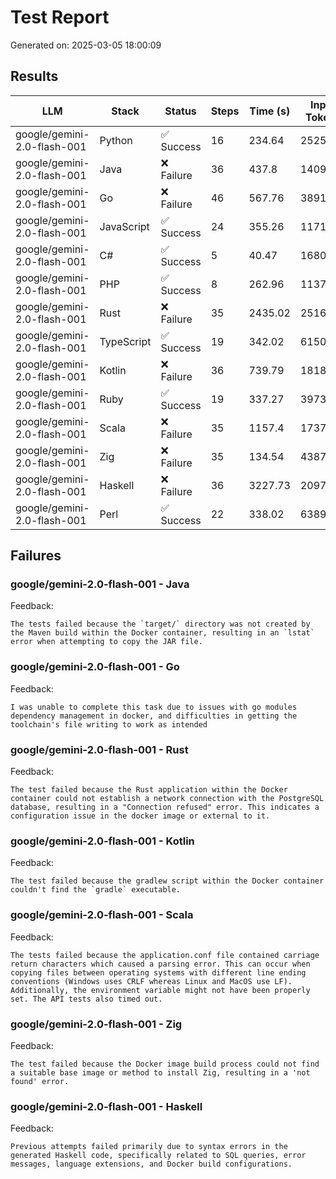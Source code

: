 # Test Report

Generated on: 2025-03-05 18:00:09

## Results

| LLM                         | Stack      | Status     |   Steps |   Time (s) |   Input Tokens |   Output Tokens | Directory                                              |
|-----------------------------|------------|------------|---------|------------|----------------|-----------------|--------------------------------------------------------|
| google/gemini-2.0-flash-001 | Python     | ✅ Success |      16 |     234.64 |         252558 |           25261 | ./test_projects\google_gemini_2_0_flash_001_python     |
| google/gemini-2.0-flash-001 | Java       | ❌ Failure |      36 |     437.8  |        1409175 |           26179 | ./test_projects\google_gemini_2_0_flash_001_java       |
| google/gemini-2.0-flash-001 | Go         | ❌ Failure |      46 |     567.76 |        3891212 |           84276 | ./test_projects\google_gemini_2_0_flash_001_go         |
| google/gemini-2.0-flash-001 | JavaScript | ✅ Success |      24 |     355.26 |        1171291 |           33089 | ./test_projects\google_gemini_2_0_flash_001_javascript |
| google/gemini-2.0-flash-001 | C#         | ✅ Success |       5 |      40.47 |          16804 |            2007 | ./test_projects\google_gemini_2_0_flash_001_c_x        |
| google/gemini-2.0-flash-001 | PHP        | ✅ Success |       8 |     262.96 |         113745 |            8699 | ./test_projects\google_gemini_2_0_flash_001_php        |
| google/gemini-2.0-flash-001 | Rust       | ❌ Failure |      35 |    2435.02 |        2516129 |           58268 | ./test_projects\google_gemini_2_0_flash_001_rust       |
| google/gemini-2.0-flash-001 | TypeScript | ✅ Success |      19 |     342.02 |         615025 |           47512 | ./test_projects\google_gemini_2_0_flash_001_typescript |
| google/gemini-2.0-flash-001 | Kotlin     | ❌ Failure |      36 |     739.79 |        1818956 |           74614 | ./test_projects\google_gemini_2_0_flash_001_kotlin     |
| google/gemini-2.0-flash-001 | Ruby       | ✅ Success |      19 |     337.27 |         397350 |           17782 | ./test_projects\google_gemini_2_0_flash_001_ruby       |
| google/gemini-2.0-flash-001 | Scala      | ❌ Failure |      35 |    1157.4  |        1737689 |           52113 | ./test_projects\google_gemini_2_0_flash_001_scala      |
| google/gemini-2.0-flash-001 | Zig        | ❌ Failure |      35 |     134.54 |         438770 |            8847 | ./test_projects\google_gemini_2_0_flash_001_zig        |
| google/gemini-2.0-flash-001 | Haskell    | ❌ Failure |      36 |    3227.73 |        2097137 |           44225 | ./test_projects\google_gemini_2_0_flash_001_haskell    |
| google/gemini-2.0-flash-001 | Perl       | ✅ Success |      22 |     338.02 |         638969 |           35481 | ./test_projects\google_gemini_2_0_flash_001_perl       |

## Failures

### google/gemini-2.0-flash-001 - Java
Feedback:
```
The tests failed because the `target/` directory was not created by the Maven build within the Docker container, resulting in an `lstat` error when attempting to copy the JAR file.
```

### google/gemini-2.0-flash-001 - Go
Feedback:
```
I was unable to complete this task due to issues with go modules dependency management in docker, and difficulties in getting the toolchain's file writing to work as intended
```

### google/gemini-2.0-flash-001 - Rust
Feedback:
```
The test failed because the Rust application within the Docker container could not establish a network connection with the PostgreSQL database, resulting in a "Connection refused" error. This indicates a configuration issue in the docker image or external to it.
```

### google/gemini-2.0-flash-001 - Kotlin
Feedback:
```
The test failed because the gradlew script within the Docker container couldn't find the `gradle` executable.
```

### google/gemini-2.0-flash-001 - Scala
Feedback:
```
The tests failed because the application.conf file contained carriage return characters which caused a parsing error. This can occur when copying files between operating systems with different line ending conventions (Windows uses CRLF whereas Linux and MacOS use LF). Additionally, the environment variable might not have been properly set. The API tests also timed out.
```

### google/gemini-2.0-flash-001 - Zig
Feedback:
```
The test failed because the Docker image build process could not find a suitable base image or method to install Zig, resulting in a 'not found' error.
```

### google/gemini-2.0-flash-001 - Haskell
Feedback:
```
Previous attempts failed primarily due to syntax errors in the generated Haskell code, specifically related to SQL queries, error messages, language extensions, and Docker build configurations.
```

